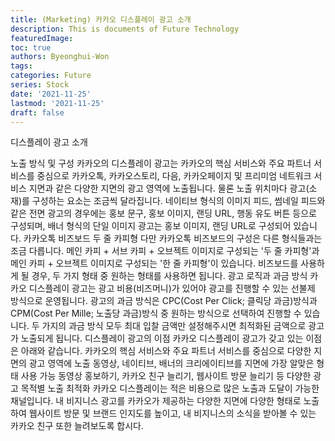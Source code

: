 ```yaml
---
title: (Marketing) 카카오 디스플레이 광고 소개
description: This is documents of Future Technology
featuredImage: 
toc: true
authors: Byeonghui-Won
tags:
categories: Future
series: Stock
date: '2021-11-25'
lastmod: '2021-11-25'
draft: false
---
```


디스플레이 광고 소개

노출 방식 및 구성
카카오의 디스플레이 광고는 카카오의 핵심 서비스와 주요 파트너 서비스를 중심으로 카카오톡, 카카오스토리, 다음, 카카오페이지 및 프리미엄 네트워크 서비스 지면과 같은 다양한 지면의 광고 영역에 노출됩니다.
물론 노출 위치마다 광고(소재)를 구성하는 요소는 조금씩 달라집니다. 네이티브 형식의 이미지 피드, 썸네일 피드와 같은 전면 광고의 경우에는 홍보 문구, 홍보 이미지, 랜딩 URL, 행동 유도 버튼 등으로 구성되며, 배너 형식의 단일 이미지 광고는 홍보 이미지, 랜딩 URL로 구성되어 있습니다.
카카오톡 비즈보드 두 줄 카피형
다만 카카오톡 비즈보드의 구성은 다른 형식들과는 조금 다릅니다. 메인 카피 + 서브 카피 + 오브젝트 이미지로 구성되는 '두 줄 카피형'과 메인 카피 + 오브젝트 이미지로 구성되는 '한 줄 카피형'이 있습니다. 비즈보드를 사용하게 될 경우, 두 가지 형태 중 원하는 형태를 사용하면 됩니다.
광고 로직과 과금 방식
카카오 디스플레이 광고는 광고 비용(비즈머니)가 있어야 광고를 진행할 수 있는 선불제 방식으로 운영됩니다. 
광고의 과금 방식은 CPC(Cost Per Click; 클릭당 과금)방식과 CPM(Cost Per Mille; 노출당 과금)방식 중 원하는 방식으로 선택하여 진행할 수 있습니다. 두 가지의 과금 방식 모두 최대 입찰 금액만 설정해주시면 최적화된 금액으로 광고가 노출되게 됩니다.
디스플레이 광고의 이점
카카오 디스플레이 광고가 갖고 있는 이점은 아래와 같습니다.
카카오의 핵심 서비스와 주요 파트너 서비스를 중심으로 다양한 지면의 광고 영역에 노출
동영상, 네이티브, 배너의 크리에이티브를 지면에 가장 알맞은 형태 사용 가능
동영상 홍보하기, 카카오 친구 늘리기, 웹사이트 방문 늘리기 등 다양한 광고 목적별 노출 최적화
카카오 디스플레이는 적은 비용으로 많은 노출과 도달이 가능한 채널입니다. 내 비지니스 광고를 카카오가 제공하는 다양한 지면에 다양한 형태로 노출하여 웹사이트 방문 및 브랜드 인지도를 높이고, 내 비지니스의 소식을 받아볼 수 있는 카카오 친구 또한 늘려보도록 합시다.  
